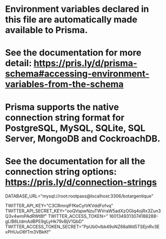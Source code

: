 # Environment variables declared in this file are automatically made available to Prisma.
# See the documentation for more detail: https://pris.ly/d/prisma-schema#accessing-environment-variables-from-the-schema

# Prisma supports the native connection string format for PostgreSQL, MySQL, SQLite, SQL Server, MongoDB and CockroachDB.
# See the documentation for all the connection string options: https://pris.ly/d/connection-strings

DATABASE_URL="mysql://root:rootpass@localhost:3306/botargentique"

TWITTER_API_KEY="C3CRmrqlFfKeCyIVKVddFofvq"
TWITTER_API_SECRET_KEY="ooQVspwNzuTWVraW5adXzOGIq4ojRx3Zun3Q3v4wmPAdRWtBf"
TWITTER_ACCESS_TOKEN=" 1601349313074188288-gLlB6LtdmAdBPE9gLyHk79vBjV1QbD"
TWITTER_ACCESS_TOKEN_SECRET="PpUb0vIbk49oNZ68aWd5TSEjnRv3ExPHUuO6fTm3VBkKf"